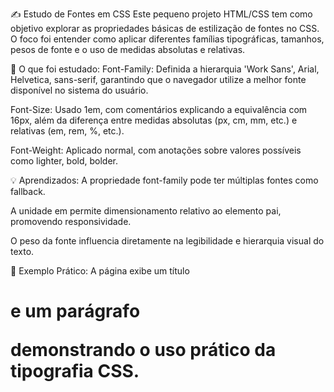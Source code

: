 ✍️ Estudo de Fontes em CSS
Este pequeno projeto HTML/CSS tem como objetivo explorar as propriedades básicas de estilização de fontes no CSS. O foco foi entender como aplicar diferentes famílias tipográficas, tamanhos, pesos de fonte e o uso de medidas absolutas e relativas.

🎯 O que foi estudado:
Font-Family: Definida a hierarquia 'Work Sans', Arial, Helvetica, sans-serif, garantindo que o navegador utilize a melhor fonte disponível no sistema do usuário.

Font-Size: Usado 1em, com comentários explicando a equivalência com 16px, além da diferença entre medidas absolutas (px, cm, mm, etc.) e relativas (em, rem, %, etc.).

Font-Weight: Aplicado normal, com anotações sobre valores possíveis como lighter, bold, bolder.

💡 Aprendizados:
A propriedade font-family pode ter múltiplas fontes como fallback.

A unidade em permite dimensionamento relativo ao elemento pai, promovendo responsividade.

O peso da fonte influencia diretamente na legibilidade e hierarquia visual do texto.

🧪 Exemplo Prático:
A página exibe um título <h1> e um parágrafo <p> demonstrando o uso prático da tipografia CSS.
